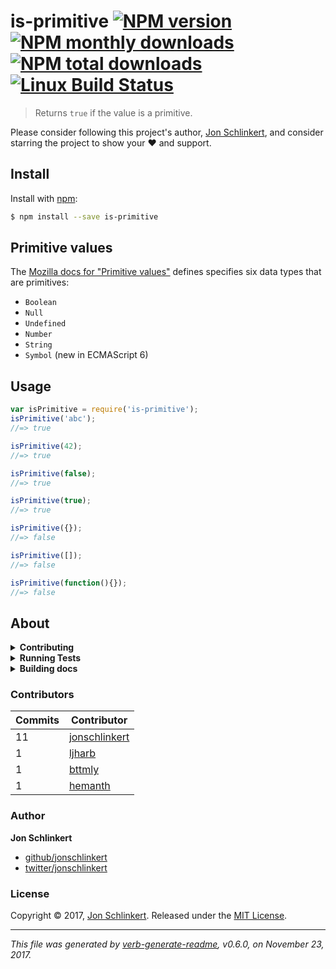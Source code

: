 # is-primitive [![NPM version](https://img.shields.io/npm/v/is-primitive.svg?style=flat)](https://www.npmjs.com/package/is-primitive) [![NPM monthly downloads](https://img.shields.io/npm/dm/is-primitive.svg?style=flat)](https://npmjs.org/package/is-primitive) [![NPM total downloads](https://img.shields.io/npm/dt/is-primitive.svg?style=flat)](https://npmjs.org/package/is-primitive) [![Linux Build Status](https://img.shields.io/travis/jonschlinkert/is-primitive.svg?style=flat&label=Travis)](https://travis-ci.org/jonschlinkert/is-primitive)

> Returns `true` if the value is a primitive.

Please consider following this project's author, [Jon Schlinkert](https://github.com/jonschlinkert), and consider starring the project to show your :heart: and support.

## Install

Install with [npm](https://www.npmjs.com/):

```sh
$ npm install --save is-primitive
```

## Primitive values

The [Mozilla docs for "Primitive values"](https://developer.mozilla.org/en-US/docs/Web/JavaScript/Data_structures#Primitive_values) defines specifies six data types that are primitives:

* `Boolean`
* `Null`
* `Undefined`
* `Number`
* `String`
* `Symbol` (new in ECMAScript 6)

## Usage

```js
var isPrimitive = require('is-primitive');
isPrimitive('abc');
//=> true

isPrimitive(42);
//=> true

isPrimitive(false);
//=> true

isPrimitive(true);
//=> true

isPrimitive({});
//=> false

isPrimitive([]);
//=> false

isPrimitive(function(){});
//=> false
```

## About

<details>
<summary><strong>Contributing</strong></summary>

Pull requests and stars are always welcome. For bugs and feature requests, [please create an issue](../../issues/new).

</details>

<details>
<summary><strong>Running Tests</strong></summary>

Running and reviewing unit tests is a great way to get familiarized with a library and its API. You can install dependencies and run tests with the following command:

```sh
$ npm install && npm test
```

</details>

<details>
<summary><strong>Building docs</strong></summary>

_(This project's readme.md is generated by [verb](https://github.com/verbose/verb-generate-readme), please don't edit the readme directly. Any changes to the readme must be made in the [.verb.md](.verb.md) readme template.)_

To generate the readme, run the following command:

```sh
$ npm install -g verbose/verb#dev verb-generate-readme && verb
```

</details>

### Contributors

| **Commits** | **Contributor** | 
| --- | --- |
| 11 | [jonschlinkert](https://github.com/jonschlinkert) |
| 1 | [ljharb](https://github.com/ljharb) |
| 1 | [bttmly](https://github.com/bttmly) |
| 1 | [hemanth](https://github.com/hemanth) |

### Author

**Jon Schlinkert**

* [github/jonschlinkert](https://github.com/jonschlinkert)
* [twitter/jonschlinkert](https://twitter.com/jonschlinkert)

### License

Copyright © 2017, [Jon Schlinkert](https://github.com/jonschlinkert).
Released under the [MIT License](LICENSE).

***

_This file was generated by [verb-generate-readme](https://github.com/verbose/verb-generate-readme), v0.6.0, on November 23, 2017._